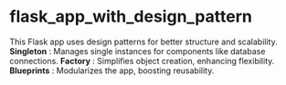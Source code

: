 # flask_app_with_design_pattern
This Flask app uses design patterns for better structure and scalability.  
**Singleton**   : Manages single instances for components like database connections. 
**Factory**     : Simplifies object creation, enhancing flexibility. 
**Blueprints**  : Modularizes the app, boosting reusability.
